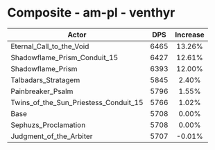 # Composite - am-pl - venthyr
| Actor | DPS | Increase |
|---|:---:|:---:|
|Eternal_Call_to_the_Void|6465|13.26%|
|Shadowflame_Prism_Conduit_15|6427|12.61%|
|Shadowflame_Prism|6393|12.00%|
|Talbadars_Stratagem|5845|2.40%|
|Painbreaker_Psalm|5796|1.55%|
|Twins_of_the_Sun_Priestess_Conduit_15|5766|1.02%|
|Base|5708|0.00%|
|Sephuzs_Proclamation|5708|0.00%|
|Judgment_of_the_Arbiter|5707|-0.01%|
